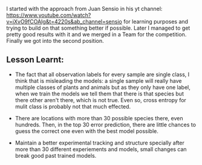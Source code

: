 I started with the approach from Juan Sensio in his yt channel: https://www.youtube.com/watch?v=iXvO9fCOAIg&t=4220s&ab_channel=sensio for learning purposes and trying to build on that something better if possible. Later I managed to get pretty good results with it and we merged in a Team for the competition. Finally we got into the second position.

## Lesson Learnt:
- The fact that all observation labels for every sample are single class, I think that is misleading the models: a single sample will really have multiple classes of plants and animals but as they only have one label, when we train the models we tell them that there is that species but there other aren't there, which is not true. Even so, cross entropy for mulit class is probably not that much effected.

- There are locations with more than 30 possible species there, even hundreds. Then, in the top 30 error prediction, there are little chances to guess the correct one even with the best model possible.

- Maintain a better experimental tracking and structure specially after more than 30 different experiements and models, small changes can break good past trained models.

